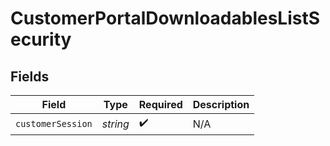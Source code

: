 # CustomerPortalDownloadablesListSecurity


## Fields

| Field              | Type               | Required           | Description        |
| ------------------ | ------------------ | ------------------ | ------------------ |
| `customerSession`  | *string*           | :heavy_check_mark: | N/A                |